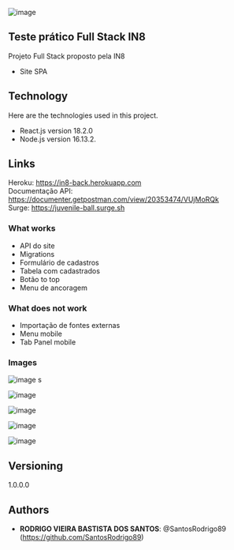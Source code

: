 ![image](https://user-images.githubusercontent.com/93896739/183318354-8750c02b-f7af-407a-a918-5f1cfc92b2dc.png)

## Teste prático Full Stack IN8 
 
Projeto Full Stack proposto pela IN8
- Site SPA
 
## Technology 
 
Here are the technologies used in this project.
 
* React.js version 18.2.0
* Node.js version 16.13.2.

## Links
 
Heroku: https://in8-back.herokuapp.com
<br/>
Documentação API: https://documenter.getpostman.com/view/20353474/VUjMoRQk
<br/>
Surge: https://juvenile-ball.surge.sh
<br/>

### What works

* API do site
* Migrations
* Formulário de cadastros
* Tabela com cadastrados
* Botão to top
* Menu de ancoragem

### What does not work

* Importação de fontes externas
* Menu mobile
* Tab Panel mobile

### Images

![image](https://user-images.githubusercontent.com/93896739/183318710-8361d5bf-0a50-45eb-95eb-c45f797add65.png)
s

![image](https://user-images.githubusercontent.com/93896739/183318728-7273314f-ce21-40c3-82b5-efbc1af3d5e6.png)

![image](https://user-images.githubusercontent.com/93896739/183318751-ea19ae51-e7ca-4d34-9c6e-a36f2f2dcb98.png)

![image](https://user-images.githubusercontent.com/93896739/183318796-d8a11921-a1d7-4baa-830f-702cd4ac9d98.png)

![image](https://user-images.githubusercontent.com/93896739/183318814-e73bf4ef-a423-4a50-a52a-43b5f6eb1710.png)

## Versioning
 
1.0.0.0
 
 
## Authors
 
* **RODRIGO VIEIRA BASTISTA DOS SANTOS**: @SantosRodrigo89 (https://github.com/SantosRodrigo89)
 

